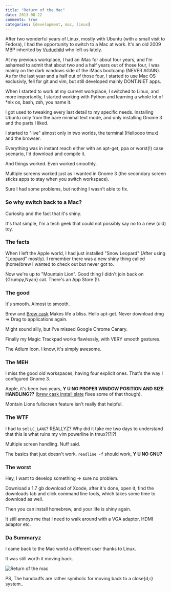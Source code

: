 ```yaml
---
title: "Return of the Mac"
date: 2013-08-22
comments: true
categories: [development, mac, linux]
---
```


After two wonderful years of Linux, mostly with Ubuntu (with a small visit to Fedora), I had the opportunity to switch to a Mac at work.
It's an old 2009 MBP inherited by [Vuduchild](http://royr.net) who left us lately.


At my previous workplace, I had an iMac for about four years, and I'm ashamed to admit that about two and a half years out of those four, I was mainly on the dark windows side of the iMacs bootcamp (NEVER AGAIN).
As for the last year and a half out of those four, I started to use Mac OS exclusivly, fell for git and vim, but still developed mainly DONT.NIET apps.


When I started to work at my current workplace, I switched to Linux, and more importantly, I started working with Python and learning a whole lot of \*nix os, bash, zsh, you name it.

I got used to tweaking every last detail to my specific needs. Installing Ubuntu only from the bare minimal text mode, and only installing Gnome 3 and the parts I liked.

I started to "live" almost only in two worlds, the terminal (Helloooo tmux) and the browser.

Everything was in instant reach either with an apt-get, ppa or worst(!) case scenario, I'd download and compile it.

And things worked. Even worked smoothly.

Multiple screens worked just as I wanted in Gnome 3 (the secondary screen sticks apps to stay when you switch workspace).

Sure I had some problems, but nothing I wasn't able to fix.


### So why switch back to a Mac?

Curiosity and the fact that it's shiny.

It's that simple, I'm a tech geek that could not possibly say no to a new (old) toy.

### The facts

When I left the Apple world, I had just installed "Snow Leopard" (After using "Leopard" mostly).
I remember there was a new shiny thing called (home)brew I wanted to check out but never got to.

Now we're up to "Mountain Lion". Good thing I didn't join back on {Grumpy,Nyan} cat.
There's an App Store (!).

### The good

It's smooth. Almost to smooth.

Brew and [Brew cask](https://github.com/phinze/homebrew-cask/) Makes life a bliss. Hello apt-get. Never download dmg => Drag to applications again.

Might sound silly, but I've missed Google Chrome Canary.

Finally my Magic Trackpad works flawlessly, with VERY smooth gestures.

The Adium Icon. I know, it's simply awesome.

### The MEH

I miss the good old workspaces, having four explicit ones. That's the way I configured Gnome 3.

Apple, it's been two years, **Y U NO PROPER WINDOW POSITION AND SIZE HANDLING??** ([brew cask install slate](https://github.com/jigish/slate) fixes some of that though).

Montain Lions fullscreen feature isn't really that helpful.


### The WTF

I had to set `LC_LANG`? REALLYZ? Why did it take me two days to understand that this is what ruins my vim powerline in tmux?!?!?!

Multiple screen handling. Nuff said.

The basics that just doesn't work. `readline -f` should work, **Y U NO GNU?**

### The worst 

Hey, I want to develop something -> sure no problem.

Download a 1.7 gb download of Xcode, after it's done, open it, find the downloads tab and click command line tools, which takes some time to download as well.

Then you can install homebrew, and your life is shiny again.


It still annoys me that I need to walk around with a VGA adaptor, HDMI adaptor etc.


### Da Summaryz

I came back to the Mac world a different user thanks to Linux.

It was still worth it moving back.

![Return of the mac](/images/return_of_the_mac.jpg)

PS, The handcuffs are rather symbolic for moving back to a close{d,r} system..
